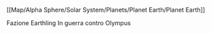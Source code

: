 [[Map/Alpha Sphere/Solar System/Planets/Planet Earth/Planet Earth]]

Fazione Earthling
In guerra contro Olympus